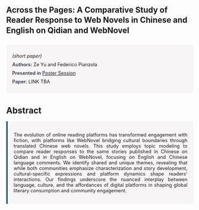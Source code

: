 
<style>    
    h2 {
        margin-top: 0;
        margin-bottom: 1.5rem;
        line-height: 1.3;
    }
    
    h3 {
        margin-top: 2rem;
        margin-bottom: 1rem;
        font-size: 1.4rem;
        font-weight:bold;
    }
    
    .metadata {
        background-color: rgba(96,24,67,0.03);
        padding: 1rem;
        font-size:0.8rem;
        border-radius: 6px;
        margin-bottom: 2rem;
    }
    
    .metadata p {
        margin: 0.5rem 0;
    }
    
    .abstract {
        text-align: justify;
        font-size:0.8rem;
        padding: 1rem;
        background-color: rgba(96,24,67,0.03);
        border-left: 4px solid #2c5282;
        border-radius: 0 6px 6px 0;
    }
    
    strong {
        color: #2d3748;
        font-weight: 600;
    }
</style>
<main role="main">
<h2>Across the Pages: A Comparative Study of Reader Response to Web Novels in Chinese and English on Qidian and WebNovel</h2>

<section class="metadata">
<p style='font-size:0.8rem'><i>(short paper)</i></p>
<p><strong>Authors:</strong> Ze Yu and Federico Pianzola</p>
<p><strong>Presented in</strong> <a href="/programme/#session<NA>nan">Poster Session</a></p>
<p><strong>Paper:</strong> LINK TBA</p>
</section>

<section>
<h3>Abstract</h3>
<div class="abstract">
<p>The evolution of online reading platforms has transformed engagement with fiction, with platforms like WebNovel bridging cultural boundaries through translated Chinese web novels. This study employs topic modeling to compare reader responses to the same stories published in Chinese on Qidian and in English on WebNovel, focusing on English and Chinese language comments. We identify shared and unique themes, revealing that while both communities emphasize characterization and story development, cultural-specific expressions and platform dynamics shape readers' interactions. Our findings underscore the nuanced interplay between language, culture, and the affordances of digital platforms in shaping global literary consumption and community engagement.</p>
</div>
</section>
</main>